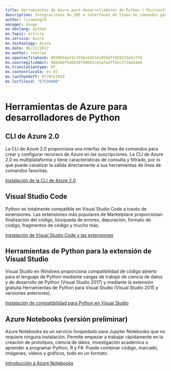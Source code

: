 ```yaml
---
title: Herramientas de Azure para desarrolladores de Python | Microsoft Docs
description: Integraciones de IDE e interfaces de línea de comandos para desarrolladores de Python que trabajan con Azure.
author: lisawong19
manager: douge
ms.devlang: python
ms.topic: article
ms.service: Azure
ms.technology: Azure
ms.date: 06/21/2017
ms.author: routlaw
ms.openlocfilehash: 0930654af3c3f5bc6d3341959dff929225ebcf7d
ms.sourcegitcommit: 46bebbf5dd558750043ce5afadff2ec3714a54e6
ms.translationtype: HT
ms.contentlocale: es-ES
ms.lasthandoff: 07/03/2019
ms.locfileid: "67534488"
---
```

# <a name="azure-tools-for-python-developers"></a>Herramientas de Azure para desarrolladores de Python

## <a name="azure-cli-20"></a>CLI de Azure 2.0

La CLI de Azure 2.0 proporciona una interfaz de línea de comandos para crear y configurar recursos de Azure en las suscripciones. La CLI de Azure 2.0 es multiplataforma y tiene características de consulta y filtrado, por lo que puede canalizar la salida directamente a sus herramientas de línea de comandos favoritas. 

[Instalación de la CLI de Azure 2.0](https://docs.microsoft.com/cli/azure/install-azure-cli)

## <a name="visual-studio-code"></a>Visual Studio Code
Python es totalmente compatible en Visual Studio Code a través de extensiones. Las extensiones más populares de Marketplace proporcionan finalización del código, búsqueda de errores, depuración, formato de código, fragmentos de código y mucho más.

[Instalación de Visual Studio Code y las extensiones](https://code.visualstudio.com/docs/languages/python)

## <a name="python-tools-for-visual-studio-extension"></a>Herramientas de Python para la extensión de Visual Studio
Visual Studio en Windows proporciona compatibilidad de código abierto para el lenguaje de Python mediante cargas de trabajo de ciencia de datos y de desarrollo de Python (Visual Studio 2017) y mediante la extensión gratuita Herramientas de Python para Visual Studio (Visual Studio 2015 y versiones anteriores). 

[Instalación de compatibilidad para Python en Visual Studio](https://docs.microsoft.com/visualstudio/python/installation)

## <a name="azure-notebooks-preview"></a>Azure Notebooks (versión preliminar)
Azure Notebooks es un servicio hospedado para Jupyter Notebooks que no requiere ninguna instalación. Permite empezar a trabajar rápidamente en la creación de prototipos, ciencia de datos, investigación académica o aprender a programar Python, R y F#. Puede combinar código, marcado, imágenes, vídeos y gráficos, todo en un formato.

[Introducción a Azure Notebooks](https://notebooks.azure.com/)
